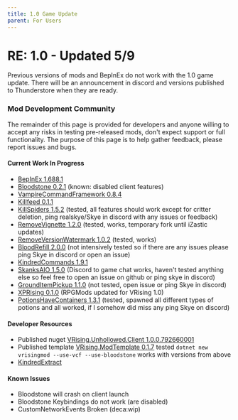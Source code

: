 ```yaml
---
title: 1.0 Game Update
parent: For Users
---
```


# RE: 1.0 - Updated 5/9
Previous versions of mods and BepInEx do not work with the 1.0 game update. There will be an announcement in discord and versions published to Thunderstore when they are ready. 

### Mod Development Community
The remainder of this page is provided for developers and anyone willing to accept any risks in testing pre-released mods, don't expect support or full functionality. The purpose of this page is to help gather feedback, please report issues and bugs.

#### Current Work In Progress
- [BepInEx 1.688.1](<https://github.com/Odjit/BepInEx/releases/tag/vrising-release>)
- [Bloodstone 0.2.1](<https://github.com/decaprime/Bloodstone/releases/tag/v0.2.1>) (known: disabled client features)
- [VampireCommandFramework 0.8.4](<https://github.com/decaprime/VampireCommandFramework/releases/tag/v0.8.4>)
- [Killfeed 0.1.1](https://github.com/decaprime/Killfeed/releases/tag/v0.1.1)
- [KillSpiders 1.5.2](https://github.com/skythebro/VRisingKillSpiders/releases/tag/1.5.2) (tested, all features should work except for critter deletion, ping realskye/Skye in discord with any issues or feedback)
- [RemoveVignette 1.2.0](https://github.com/NodusCursorius/vrising-removevignette/releases/tag/1.2.0) (tested, works, temporary fork until iZastic updates)
- [RemoveVersionWatermark 1.0.2](https://github.com/NodusCursorius/VRising-RemoveVersionWatermark/releases/tag/v1.0.2) (tested, works)
- [BloodRefill 2.0.0](https://github.com/skythebro/VMods/releases/tag/BR2.0.0) (not intensively tested so if there are any issues please ping Skye in discord or open an issue)
- [KindredCommands 1.9.1](https://github.com/Odjit/KindredCommands/releases/tag/v1.9.1)
- [SkanksAIO 1.5.0](https://github.com/skythebro/SkanksAIO/releases/tag/1.5.0) (Discord to game chat works, haven't tested anything else so feel free to open an issue on github or ping skye in discord)
- [GroundItemPickup 1.1.0](https://github.com/skythebro/GroundItemPickup/releases/tag/1.1.0) (not tested, open issue or ping Skye in discord)
- [XPRising 0.1.0](https://github.com/aontas/XPRising/releases/tag/v0.1.0) (RPGMods updated for VRising 1.0)
- [PotionsHaveContainers 1.3.1](https://github.com/skythebro/PotionsHaveContainers/releases/tag/1.3.1) (tested, spawned all different types of potions and all worked, if I somehow did miss any ping Skye on discord)

  
#### Developer Resources
- Published nuget [VRising.Unhollowed.Client 1.0.0.792660001](<https://www.nuget.org/packages/VRising.Unhollowed.Client/1.0.0.792660001>)
- Published template [VRising.ModTemplate 0.1.7](<https://www.nuget.org/packages/VRising.ModTemplate/0.1.7>) tested `dotnet new vrisingmod --use-vcf --use-bloodstone` works with versions from above
- [KindredExtract](https://github.com/Odjit/KindredExtract/releases/tag/KindredExtract) 

#### Known Issues
- Bloodstone will crash on client launch
- Bloodstone Keybindings do not work (are disabled)
- CustomNetworkEvents Broken (deca:wip)
